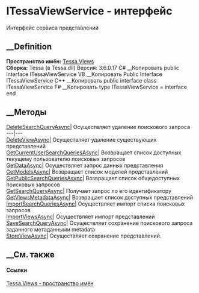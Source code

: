 # ITessaViewService - интерфейс
Интерфейс сервиса представлений
## __Definition
 **Пространство имён:** [Tessa.Views](N_Tessa_Views.htm)  
 **Сборка:** Tessa (в Tessa.dll) Версия: 3.6.0.17
C# __Копировать
     public interface ITessaViewService
VB __Копировать
     Public Interface ITessaViewService
C++ __Копировать
     public interface class ITessaViewService
F# __Копировать
     type ITessaViewService = interface end
##  __Методы
[DeleteSearchQueryAsync](M_Tessa_Views_ITessaViewService_DeleteSearchQueryAsync.htm)|
Осуществляет удаление поискового запроса  
---|---  
[DeleteViewAsync](M_Tessa_Views_ITessaViewService_DeleteViewAsync.htm)|
Осуществляет удаление существующих представлений  
[GetCurrentUserSearchQueriesAsync](M_Tessa_Views_ITessaViewService_GetCurrentUserSearchQueriesAsync.htm)|
Возвращает список доступных текущему пользователю поисковых запросов  
[GetDataAsync](M_Tessa_Views_ITessaViewService_GetDataAsync.htm)|
Осуществляет запрос данных представления  
[GetModelsAsync](M_Tessa_Views_ITessaViewService_GetModelsAsync.htm)|
Возвращает список моделей представлений  
[GetPublicSearchQueriesAsync](M_Tessa_Views_ITessaViewService_GetPublicSearchQueriesAsync.htm)|
Возвращает список общедоступных поисковых запросов  
[GetSearchQueryAsync](M_Tessa_Views_ITessaViewService_GetSearchQueryAsync.htm)|
Получает запрос по его идентификатору  
[GetViewsMetadataAsync](M_Tessa_Views_ITessaViewService_GetViewsMetadataAsync.htm)|
Возвращает список доступных представлений  
[ImportSearchQueriesAsync](M_Tessa_Views_ITessaViewService_ImportSearchQueriesAsync.htm)|
Осуществляет импорт списка поисковых запросов  
[ImportViewsAsync](M_Tessa_Views_ITessaViewService_ImportViewsAsync.htm)|
Осуществляет импорт представлений  
[SaveSearchQueryAsync](M_Tessa_Views_ITessaViewService_SaveSearchQueryAsync.htm)|
Осуществляет сохранение поискового запроса заданного метаданными metadata  
[StoreViewAsync](M_Tessa_Views_ITessaViewService_StoreViewAsync.htm)|
Осуществляет сохранение представлений.  
## __См. также
#### Ссылки
[Tessa.Views - пространство имён](N_Tessa_Views.htm)
